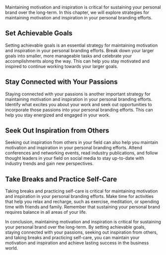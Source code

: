 
Maintaining motivation and inspiration is critical for sustaining your personal brand over the long-term. In this chapter, we will explore strategies for maintaining motivation and inspiration in your personal branding efforts.

Set Achievable Goals
--------------------

Setting achievable goals is an essential strategy for maintaining motivation and inspiration in your personal branding efforts. Break down your larger goals into smaller, more manageable tasks and celebrate your accomplishments along the way. This can help you stay motivated and inspired to continue working towards your larger goals.

Stay Connected with Your Passions
---------------------------------

Staying connected with your passions is another important strategy for maintaining motivation and inspiration in your personal branding efforts. Identify what excites you about your work and seek out opportunities to incorporate those passions into your personal branding efforts. This can help you stay energized and engaged in your work.

Seek Out Inspiration from Others
--------------------------------

Seeking out inspiration from others in your field can also help you maintain motivation and inspiration in your personal branding efforts. Attend conferences and networking events, read industry publications, and follow thought leaders in your field on social media to stay up-to-date with industry trends and gain new perspectives.

Take Breaks and Practice Self-Care
----------------------------------

Taking breaks and practicing self-care is critical for maintaining motivation and inspiration in your personal branding efforts. Make time for activities that help you relax and recharge, such as exercise, meditation, or spending time with friends and family. Remember that sustaining your personal brand requires balance in all areas of your life.

In conclusion, maintaining motivation and inspiration is critical for sustaining your personal brand over the long-term. By setting achievable goals, staying connected with your passions, seeking out inspiration from others, and taking breaks and practicing self-care, you can maintain your motivation and inspiration and achieve lasting success in the business world.
